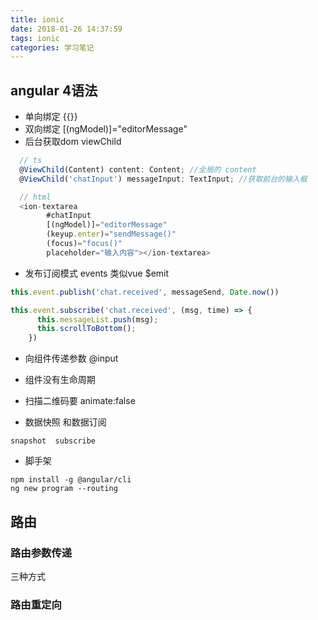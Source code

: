 ```yaml
---
title: ionic
date: 2018-01-26 14:37:59
tags: ionic
categories: 学习笔记
---
```



## angular 4语法

- 单向绑定 {{}}
- 双向绑定 [(ngModel)]="editorMessage"
- 后台获取dom viewChild 
```js
  // ts
  @ViewChild(Content) content: Content; //全局的 content
  @ViewChild('chatInput') messageInput: TextInput; //获取前台的输入框

  // html
  <ion-textarea
        #chatInput
        [(ngModel)]="editorMessage"
        (keyup.enter)="sendMessage()"
        (focus)="focus()"
        placeholder="输入内容"></ion-textarea>
```
- 发布订阅模式 events  类似vue $emit
```js
this.event.publish('chat.received', messageSend, Date.now())

this.event.subscribe('chat.received', (msg, time) => {
      this.messageList.push(msg);
      this.scrollToBottom();
    })
```

- 向组件传递参数 @input
- 组件没有生命周期 
- 扫描二维码要 animate:false


- 数据快照 和数据订阅
```
snapshot  subscribe
```

- 脚手架
```
npm install -g @angular/cli
ng new program --routing
```

## 路由
### 路由参数传递
三种方式
### 路由重定向


## 


